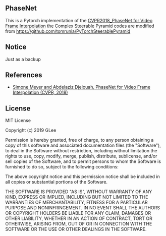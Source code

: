 ## PhaseNet
This is a Pytorch implementation of the [CVPR2018_PhaseNet for Video Frame Interpolation](https://arxiv.org/abs/1804.00884v1)
the Complex Steerable Pyramid codes are modified from https://github.com/tomrunia/PyTorchSteerablePyramid
## Notice
Just as a backup
## References
- [Simone Meyer and Abdelaziz Djelouah, PhaseNet for Video Frame Interpolation (CVPR, 2018)](https://arxiv.org/abs/1804.00884v1)
## License
MIT License

Copyright (c) 2019 GLee

Permission is hereby granted, free of charge, to any person obtaining a copy
of this software and associated documentation files (the "Software"), to deal
in the Software without restriction, including without limitation the rights
to use, copy, modify, merge, publish, distribute, sublicense, and/or sell
copies of the Software, and to permit persons to whom the Software is
furnished to do so, subject to the following conditions:

The above copyright notice and this permission notice shall be included in all
copies or substantial portions of the Software.

THE SOFTWARE IS PROVIDED "AS IS", WITHOUT WARRANTY OF ANY KIND, EXPRESS OR
IMPLIED, INCLUDING BUT NOT LIMITED TO THE WARRANTIES OF MERCHANTABILITY,
FITNESS FOR A PARTICULAR PURPOSE AND NONINFRINGEMENT. IN NO EVENT SHALL THE
AUTHORS OR COPYRIGHT HOLDERS BE LIABLE FOR ANY CLAIM, DAMAGES OR OTHER
LIABILITY, WHETHER IN AN ACTION OF CONTRACT, TORT OR OTHERWISE, ARISING FROM,
OUT OF OR IN CONNECTION WITH THE SOFTWARE OR THE USE OR OTHER DEALINGS IN THE
SOFTWARE.

